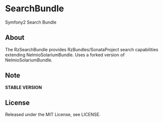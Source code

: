 SearchBundle
============

Symfony2 Search Bundle

## About

The RzSearchBundle provides RzBundles/SonataProject search capabilities extending NelmioSolariumBundle.
Uses a forked version of NelmioSolariumBundle.

## Note

**STABLE VERSION**

## License

Released under the MIT License, see LICENSE.
